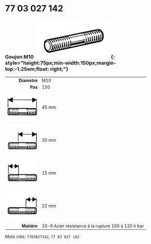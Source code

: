 # 77 03 027 142

### Goujon M10 ![](../assets/images/parts/stud.png){: style="height:75px;min-width:150px;margin-top:-1.25em;float: right;"}

|   |   |
|---:|---|
**Diamètre** | M10
**Pas** | 150
![](../assets/images/stud_total.png) | 45 mm
![](../assets/images/stud_total_right.png) | 30 mm
![](../assets/images/stud_left.png) | 15 mm
![](../assets/images/stud_right.png) | 22 mm
**Matière** | 10-9 Acier résistance à la rupture 100 à 120 h bar

Mots clés: `7703027142`, `77 03 027 142`
